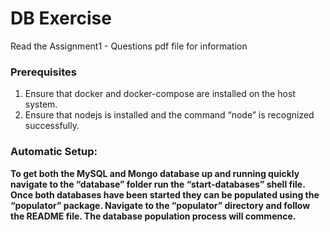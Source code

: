 <h1>DB Exercise</h1>

Read the Assignment1 - Questions pdf file for information

<h3>Prerequisites</h3>

<ol>
	<li>Ensure that docker and docker-compose are installed on the host system.</li>
	<li>Ensure that nodejs is installed and the command “node” is recognized successfully.</li>
</ol>
<h3>Automatic Setup:</h3>
<b>To get both the MySQL and Mongo database up and running quickly navigate to the “database”
folder run the “start-databases” shell file. Once both databases have been started they can be
populated using the “populator” package. Navigate to the “populator” directory and follow the
README file. The database population process will commence.</b>
